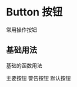 # Button 按钮
常用操作按钮

## 基础用法

基础的函数用法


<div style="margin-bottom:20px;">
    <xu-button type="primary"><span slot="btn-content" id="btn_show">主要按钮</span></xu-button>
    <xu-button type="warning"><span slot="btn-content">警告按钮</span></xu-button>
    <xu-button type="default"><span slot="btn-content">默认按钮</span></xu-button>
</div>
